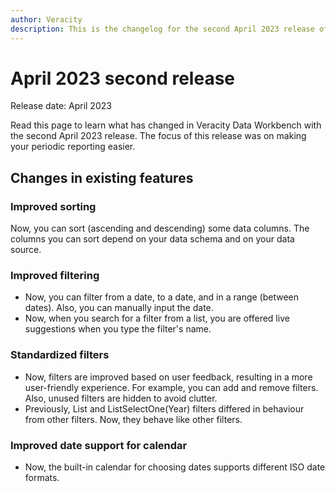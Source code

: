 ```yaml
---
author: Veracity
description: This is the changelog for the second April 2023 release of Data Workbench.
---
```


# April 2023 second release

Release date: April 2023

Read this page to learn what has changed in Veracity Data Workbench with the second April 2023 release. The focus of this release was on making your periodic reporting easier.

## Changes in existing features

### Improved sorting
Now, you can sort (ascending and descending) some data columns. The columns you can sort depend on your data schema and on your data source.

### Improved filtering
* Now, you can filter from a date, to a date, and in a range (between dates). Also, you can manually input the date.
* Now, when you search for a filter from a list, you are offered live suggestions when you type the filter's name.

### Standardized filters
* Now, filters are improved based on user feedback, resulting in a more user-friendly experience. For example, you can add and remove filters. Also, unused filters are hidden to avoid clutter.
* Previously, List and ListSelectOne(Year) filters differed in behaviour from other filters. Now, they behave like other filters.

### Improved date support for calendar
* Now, the built-in calendar for choosing dates supports different ISO date formats.